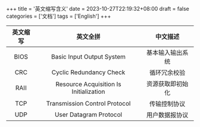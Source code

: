 +++
title = '英文缩写含义'
date = 2023-10-27T22:19:32+08:00
draft = false
categories = ['文档']
tags = ['English']
+++


| 英文缩写 | 英文全拼                               | 中文描述         |
| :-----:  | :-----:                                | :-----:          |
| BIOS     | Basic Input Output System              | 基本输入输出系统 |
| CRC      | Cyclic Redundancy Check                | 循环冗余校验     |
| RAII     | Resource Acquisition Is Initialization | 资源获取即初始化 |
| TCP      | Transmission Control Protocol          | 传输控制协议     |
| UDP      | User Datagram Protocol                 | 用户数据报协议   |
